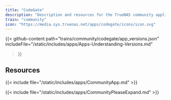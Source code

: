 ```yaml
---
title: "CodeGate"
description: "Description and resources for the TrueNAS community application called CodeGate."
train: "community"
icon: "https://media.sys.truenas.net/apps/codegate/icons/icon.svg"
---
```


{{< github-content 
    path="trains/community/codegate/app_versions.json"
	includeFile="/static/includes/apps/Apps-Understanding-Versions.md"
>}}

## Resources

{{< include file="/static/includes/apps/CommunityApp.md" >}}

{{< include file="/static/includes/apps/CommunityPleaseExpand.md" >}}
